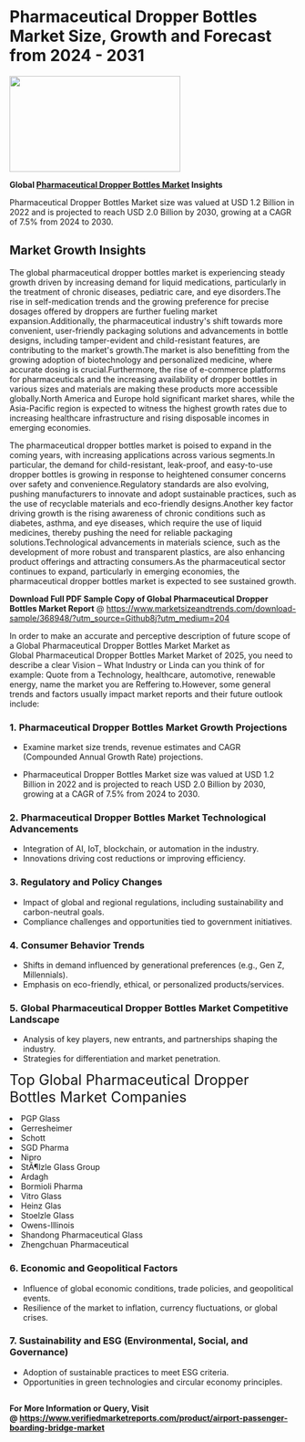 <H1>Pharmaceutical Dropper Bottles Market Size, Growth and Forecast from 2024 - 2031</H1><img class="aligncenter size-medium wp-image-584254" src="https://thirdeyenews.in/wp-content/uploads/2024/09/Global-Market-Research-300x168.jpeg" alt="" width="300" height="168" /><p><strong>Global&nbsp;<a href="https://www.marketsizeandtrends.com/download-sample/368948/?utm_source=Github8j?utm_medium=204">Pharmaceutical Dropper Bottles Market</a> Insights</strong></p><p>Pharmaceutical Dropper Bottles Market size was valued at USD 1.2 Billion in 2022 and is projected to reach USD 2.0 Billion by 2030, growing at a CAGR of 7.5% from 2024 to 2030.</p><p><h2>Market Growth Insights</h2> <p>The global pharmaceutical dropper bottles market is experiencing steady growth driven by increasing demand for liquid medications, particularly in the treatment of chronic diseases, pediatric care, and eye disorders.The rise in self-medication trends and the growing preference for precise dosages offered by droppers are further fueling market expansion.Additionally, the pharmaceutical industry's shift towards more convenient, user-friendly packaging solutions and advancements in bottle designs, including tamper-evident and child-resistant features, are contributing to the market's growth.The market is also benefitting from the growing adoption of biotechnology and personalized medicine, where accurate dosing is crucial.Furthermore, the rise of e-commerce platforms for pharmaceuticals and the increasing availability of dropper bottles in various sizes and materials are making these products more accessible globally.North America and Europe hold significant market shares, while the Asia-Pacific region is expected to witness the highest growth rates due to increasing healthcare infrastructure and rising disposable incomes in emerging economies.</p> <p>The pharmaceutical dropper bottles market is poised to expand in the coming years, with increasing applications across various segments.In particular, the demand for child-resistant, leak-proof, and easy-to-use dropper bottles is growing in response to heightened consumer concerns over safety and convenience.Regulatory standards are also evolving, pushing manufacturers to innovate and adopt sustainable practices, such as the use of recyclable materials and eco-friendly designs.Another key factor driving growth is the rising awareness of chronic conditions such as diabetes, asthma, and eye diseases, which require the use of liquid medicines, thereby pushing the need for reliable packaging solutions.Technological advancements in materials science, such as the development of more robust and transparent plastics, are also enhancing product offerings and attracting consumers.As the pharmaceutical sector continues to expand, particularly in emerging economies, the pharmaceutical dropper bottles market is expected to see sustained growth.<p><span class=""><strong>Download Full PDF Sample Copy of Global Pharmaceutical Dropper Bottles Market Report</strong> @ <a href="https://www.marketsizeandtrends.com/download-sample/368948/?utm_source=Github8j?utm_medium=204" target="_blank">https://www.marketsizeandtrends.com/download-sample/368948/?utm_source=Github8j?utm_medium=204</a></span></p><p>In order to make an accurate and perceptive description of future scope of a Global&nbsp;Pharmaceutical Dropper Bottles Market Market as Global&nbsp;Pharmaceutical Dropper Bottles Market Market of 2025, you need to describe a clear Vision &ndash; What Industry or Linda can you think of for example: Quote from a Technology, healthcare, automotive, renewable energy, name the market you are Reffering to.However, some general trends and factors usually impact market reports and their future outlook include:</p><h3>1.&nbsp;<strong>Pharmaceutical Dropper Bottles Market Growth Projections</strong></h3><ul><li>Examine market size trends, revenue estimates and CAGR (Compounded Annual Growth Rate) projections.</li><li><p>Pharmaceutical Dropper Bottles Market size was valued at USD 1.2 Billion in 2022 and is projected to reach USD 2.0 Billion by 2030, growing at a CAGR of 7.5% from 2024 to 2030.</p></li></ul><h3>2.&nbsp;<strong>Pharmaceutical Dropper Bottles Market Technological Advancements</strong></h3><ul><li>Integration of AI, IoT, blockchain, or automation in the industry.</li><li>Innovations driving cost reductions or improving efficiency.</li></ul><h3>3.&nbsp;<strong>Regulatory and Policy Changes</strong></h3><ul><li>Impact of global and regional regulations, including sustainability and carbon-neutral goals.</li><li>Compliance challenges and opportunities tied to government initiatives.</li></ul><h3>4.&nbsp;<strong>Consumer Behavior Trends</strong></h3><ul><li>Shifts in demand influenced by generational preferences (e.g., Gen Z, Millennials).</li><li>Emphasis on eco-friendly, ethical, or personalized products/services.</li></ul><h3>5.&nbsp;<strong>Global Pharmaceutical Dropper Bottles Market Competitive Landscape</strong></h3><ul><li>Analysis of key players, new entrants, and partnerships shaping the industry.</li><li>Strategies for differentiation and market penetration.</li></ul><p data-pm-slice="1 1 []"><span style="color: inherit; font-family: inherit; font-size: 25px;">Top Global Pharmaceutical Dropper Bottles Market Companies</span></p><div class="" data-test-id=""><p><li>PGP Glass</li><li> Gerresheimer</li><li> Schott</li><li> SGD Pharma</li><li> Nipro</li><li> StÃ¶lzle Glass Group</li><li> Ardagh</li><li> Bormioli Pharma</li><li> Vitro Glass</li><li> Heinz Glas</li><li> Stoelzle Glass</li><li> Owens-Illinois</li><li> Shandong Pharmaceutical Glass</li><li> Zhengchuan Pharmaceutical</li></p></div><h3>6.&nbsp;<strong>Economic and Geopolitical Factors</strong></h3><ul><li>Influence of global economic conditions, trade policies, and geopolitical events.</li><li>Resilience of the market to inflation, currency fluctuations, or global crises.</li></ul><h3>7.&nbsp;<strong>Sustainability and ESG (Environmental, Social, and Governance)</strong></h3><ul><li>Adoption of sustainable practices to meet ESG criteria.</li><li>Opportunities in green technologies and circular economy principles.</li></ul><h2><strong style="font-size: 14px;">For More Information or Query, Visit @&nbsp;</strong><a style="background-color: #ffffff; font-size: 14px;" href="https://www.marketsizeandtrends.com/report/pharmaceutical-dropper-bottles-market/" target="_blank">https://www.verifiedmarketreports.com/product/airport-passenger-boarding-bridge-market</a></h2>